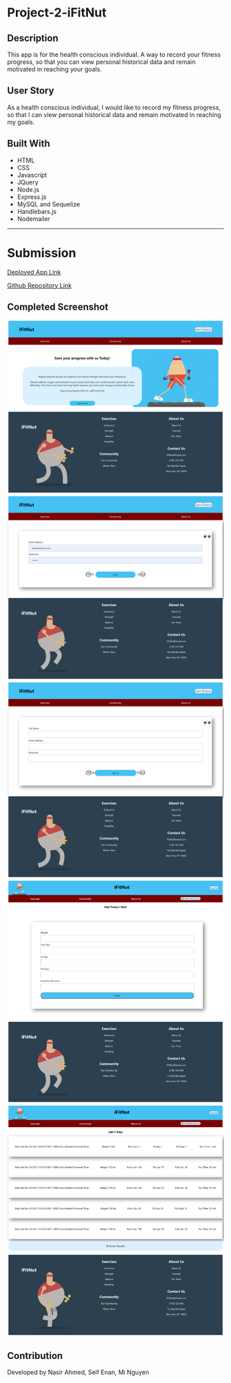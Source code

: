 # Project-2-iFitNut

## Description

This app is for the health conscious individual. A way to record your fitness progress, so that you can view personal historical data and remain motivated in reaching your goals.

## User Story

As a health conscious individual, I would like to record my fitness progress, so that I can view personal historical data and remain motivated in reaching my goals. 
 
## Built With

- HTML
- CSS
- Javascript
- JQuery
- Node.js
- Express.js
- MySQL and Sequelize
- Handlebars.js
- Nodemailer

--- 
# Submission  

[Deployed App Link](https://ifitnut.herokuapp.com/) 

[Github Repository Link](https://github.com/Seifenan/Project-2-iFitNut) 

## Completed Screenshot

<img src="public\images\main.png">
<img src="public\images\login.png">
<img src="public\images\signup.png">
<img src="public\images\add-new.png">
<img src="public\images\dashboard.png">

## Contribution 

Developed by Nasir Ahmed, Seif Enan, Mi Nguyen

